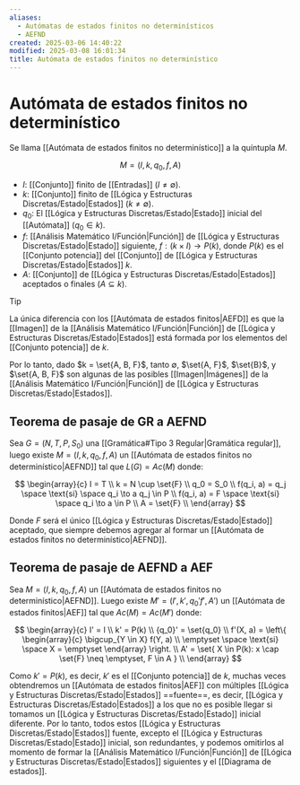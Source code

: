 ```yaml
---
aliases:
  - Autómatas de estados finitos no determinísticos
  - AEFND
created: 2025-03-06 14:40:22
modified: 2025-03-08 16:01:34
title: Autómata de estados finitos no determinístico
---
```


# Autómata de estados finitos no determinístico

Se llama [[Autómata de estados finitos no determinístico]] a la quíntupla $M$.

$$
M = \left( I, k, q_0, f, A \right)
$$

- $I$: [[Conjunto]] finito de [[Entradas]] ($I \neq \emptyset$).
- $k$: [[Conjunto]] finito de [[Lógica y Estructuras Discretas/Estado|Estados]] ($k \neq \emptyset$).
- $q_0$: El [[Lógica y Estructuras Discretas/Estado|Estado]] inicial del [[Autómata]] ($q_0 \in k$).
- $f$: [[Análisis Matemático I/Función|Función]] de [[Lógica y Estructuras Discretas/Estado|Estado]] siguiente, $f: \left( k \times I \right) \to P \left( k \right)$, donde $P(k)$ es el [[Conjunto potencia]] del [[Conjunto]] de [[Lógica y Estructuras Discretas/Estado|Estados]] $k$.
- $A$: [[Conjunto]] de [[Lógica y Estructuras Discretas/Estado|Estados]] aceptados o finales ($A \subseteq k$).

> [!tip]
> La única diferencia con los [[Autómata de estados finitos|AEFD]] es que la [[Imagen]] de la [[Análisis Matemático I/Función|Función]] de [[Lógica y Estructuras Discretas/Estado|Estados]] está formada por los elementos del [[Conjunto potencia]] de $k$.
> 
> Por lo tanto, dado $k = \set{A, B, F}$, tanto $\emptyset$, $\set{A, F}$, $\set{B}$, y $\set{A, B, F}$ son algunas de las posibles [[Imagen|Imágenes]] de la [[Análisis Matemático I/Función|Función]] de [[Lógica y Estructuras Discretas/Estado|Estados]].

## Teorema de pasaje de GR a AEFND

Sea $G = \left( N, T, P, S_0 \right)$ una [[Gramática#Tipo 3 Regular|Gramática regular]], luego existe $M = \left( I, k, q_0, f, A \right)$ un [[Autómata de estados finitos no determinístico|AEFND]] tal que $L(G) = Ac(M)$ donde:

$$
\begin{array}{c}
    I = T \\
    k = N \cup \set{F} \\
    q_0 = S_0 \\
    f(q_i, a) = q_j \space \text{si} \space q_i \to a q_j \in P \\
    f(q_i, a) = F \space \text{si} \space q_i \to a \in P \\
    A = \set{F} \\
\end{array}
$$

Donde $F$ será el único [[Lógica y Estructuras Discretas/Estado|Estado]] aceptado, que siempre debemos agregar al formar un [[Autómata de estados finitos no determinístico|AEFND]].

## Teorema de pasaje de AEFND a AEF

Sea $M = \left( I, k, q_0, f, A \right)$ un [[Autómata de estados finitos no determinístico|AEFND]]. Luego existe $M' = \left( I', k', {q_0}' f', A' \right)$ un [[Autómata de estados finitos|AEF]] tal que $Ac(M) = Ac(M')$ donde:

$$
\begin{array}{c}
    I' = I \\
    k' = P(k) \\
    {q_0}' = \set{q_0} \\
    f'(X, a) = \left\{
        \begin{array}{c}
            \bigcup_{Y \in X} f(Y, a) \\
            \emptyset \space \text{si} \space X = \emptyset
        \end{array}
    \right. \\
    A' = \set{ X \in P(k): x \cap \set{F} \neq \emptyset, F \in A } \\
\end{array}
$$

Como $k' = P(k)$, es decir, $k'$ es el [[Conjunto potencia]] de $k$, muchas veces obtendremos un [[Autómata de estados finitos|AEF]] con múltiples [[Lógica y Estructuras Discretas/Estado|Estados]] ==fuente==, es decir, [[Lógica y Estructuras Discretas/Estado|Estados]] a los que no es posible llegar si tomamos un [[Lógica y Estructuras Discretas/Estado|Estado]] inicial diferente. Por lo tanto, todos estos [[Lógica y Estructuras Discretas/Estado|Estados]] fuente, excepto el [[Lógica y Estructuras Discretas/Estado|Estado]] inicial, son redundantes, y podemos omitirlos al momento de formar la [[Análisis Matemático I/Función|Función]] de [[Lógica y Estructuras Discretas/Estado|Estados]] siguientes y el [[Diagrama de estados]].
